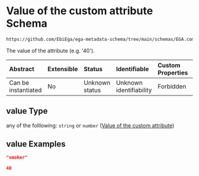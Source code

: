 # Value of the custom attribute Schema

```txt
https://github.com/EbiEga/ega-metadata-schema/tree/main/schemas/EGA.common-definitions.json#/definitions/custom_attribute/properties/value
```

The value of the attribute (e.g. '40').

| Abstract            | Extensible | Status         | Identifiable            | Custom Properties | Additional Properties | Access Restrictions | Defined In                                                                                |
| :------------------ | :--------- | :------------- | :---------------------- | :---------------- | :-------------------- | :------------------ | :---------------------------------------------------------------------------------------- |
| Can be instantiated | No         | Unknown status | Unknown identifiability | Forbidden         | Allowed               | none                | [EGA.common-definitions.json*](../out/EGA.common-definitions.json "open original schema") |

## value Type

any of the folllowing: `string` or `number` ([Value of the custom attribute](ega-12-definitions-custom-attribute-of-an-object-properties-value-of-the-custom-attribute.md))

## value Examples

```json
"smoker"
```

```json
40
```
